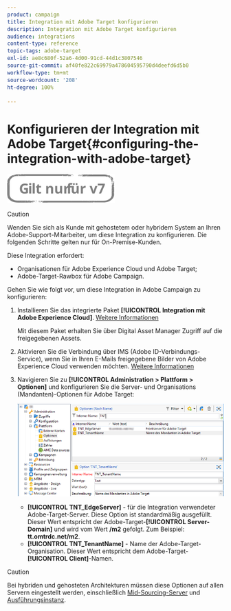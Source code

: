 ```yaml
---
product: campaign
title: Integration mit Adobe Target konfigurieren
description: Integration mit Adobe Target konfigurieren
audience: integrations
content-type: reference
topic-tags: adobe-target
exl-id: ae8c680f-52a6-4d00-91cd-44d1c3807546
source-git-commit: af40fe822c69979a478604595790d4deefd6d5b0
workflow-type: tm+mt
source-wordcount: '208'
ht-degree: 100%

---
```


# Konfigurieren der Integration mit Adobe Target{#configuring-the-integration-with-adobe-target}

![](../../assets/v7-only.svg)


>[!CAUTION]
>
> Wenden Sie sich als Kunde mit gehostetem oder hybridem System an Ihren Adobe-Support-Mitarbeiter, um diese Integration zu konfigurieren. Die folgenden Schritte gelten nur für On-Premise-Kunden.

Diese Integration erfordert:

* Organisationen für Adobe Experience Cloud und Adobe Target;
* Adobe-Target-Rawbox für Adobe Campaign.

Gehen Sie wie folgt vor, um diese Integration in Adobe Campaign zu konfigurieren:

1. Installieren Sie das integrierte Paket **[!UICONTROL Integration mit Adobe Experience Cloud]**. [Weitere Informationen](../../platform/using/working-with-data-packages.md#importing-packages)

   Mit diesem Paket erhalten Sie über Digital Asset Manager Zugriff auf die freigegebenen Assets.

1. Aktivieren Sie die Verbindung über IMS (Adobe ID-Verbindungs-Service), wenn Sie in Ihren E-Mails freigegebene Bilder von Adobe Experience Cloud verwenden möchten. [Weitere Informationen](../../integrations/using/about-adobe-id.md)
1. Navigieren Sie zu **[!UICONTROL Administration > Plattform > Optionen]** und konfigurieren Sie die Server- und Organisations (Mandanten)-Optionen für Adobe Target:

   ![](assets/tar_options.png)

   * **[!UICONTROL TNT_EdgeServer]** - für die Integration verwendeter Adobe-Target-Server. Diese Option ist standardmäßig ausgefüllt. Dieser Wert entspricht der Adobe-Target-**[!UICONTROL Server-Domain]** und wird vom Wert **/m2** gefolgt. Zum Beispiel: **tt.omtrdc.net/m2**.
   * **[!UICONTROL TNT_TenantName]** - Name der Adobe-Target-Organisation. Dieser Wert entspricht dem Adobe-Target-**[!UICONTROL Client]**-Namen.


>[!CAUTION]
>
>Bei hybriden und gehosteten Architekturen müssen diese Optionen auf allen Servern eingestellt werden, einschließlich [Mid-Sourcing-Server](../../installation/using/mid-sourcing-server.md) und [Ausführungsinstanz](../../message-center/using/configuring-instances.md#execution-instance).